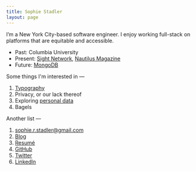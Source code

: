 ```yaml
---
title: Sophie Stadler
layout: page
---
```


I’m a New York City-based software engineer. I enjoy working full-stack on platforms that are equitable and accessible.

- Past: Columbia University
- Present: [Sight Network](https://sight.network), [Nautilus Magazine](http://nautil.us)
- Future: [MongoDB](https://mongodb.com)

Some things I'm interested in —

1. [Typography](https://github.com/sophstad/typelinks)
2. Privacy, or our lack thereof
3. Exploring [personal data](http://sophiestadler.com/france)
4. Bagels

Another list —

1. [sophie.r.stadler@gmail.com](mailto:sophie.r.stadler@gmail.com)
2. [Blog](/blog)
3. [Resumé](/resume.pdf)
4. [GitHub](https://github.com/sophstad)
5. [Twitter](https://twitter.com/sophstad)
6. [LinkedIn](https://www.linkedin.com/in/sophiestadler)
